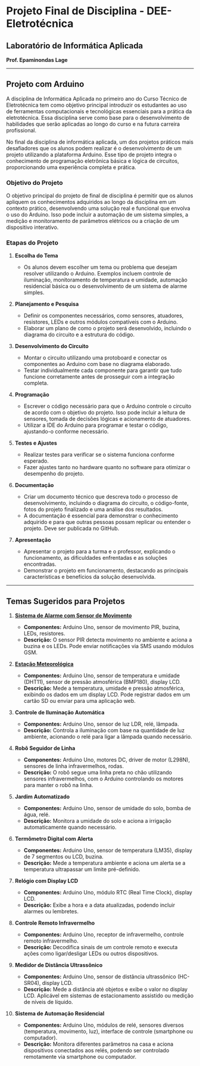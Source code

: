 # Projeto Final de Disciplina - DEE-Eletrotécnica

## Laboratório de Informática Aplicada
**Prof. Epaminondas Lage**

---

## Projeto com Arduino

A disciplina de Informática Aplicada no primeiro ano do Curso Técnico de Eletrotécnica tem como objetivo principal introduzir os estudantes ao uso de ferramentas computacionais e tecnológicas essenciais para a prática da eletrotécnica. Essa disciplina serve como base para o desenvolvimento de habilidades que serão aplicadas ao longo do curso e na futura carreira profissional.

No final da disciplina de informática aplicada, um dos projetos práticos mais desafiadores que os alunos podem realizar é o desenvolvimento de um projeto utilizando a plataforma Arduino. Esse tipo de projeto integra o conhecimento de programação eletrônica básica e lógica de circuitos, proporcionando uma experiência completa e prática.

### Objetivo do Projeto

O objetivo principal do projeto de final de disciplina é permitir que os alunos apliquem os conhecimentos adquiridos ao longo da disciplina em um contexto prático, desenvolvendo uma solução real e funcional que envolva o uso do Arduino. Isso pode incluir a automação de um sistema simples, a medição e monitoramento de parâmetros elétricos ou a criação de um dispositivo interativo.

### Etapas do Projeto

1. **Escolha do Tema**
   - Os alunos devem escolher um tema ou problema que desejam resolver utilizando o Arduino. Exemplos incluem controle de iluminação, monitoramento de temperatura e umidade, automação residencial básica ou o desenvolvimento de um sistema de alarme simples.

2. **Planejamento e Pesquisa**
   - Definir os componentes necessários, como sensores, atuadores, resistores, LEDs e outros módulos compatíveis com o Arduino.
   - Elaborar um plano de como o projeto será desenvolvido, incluindo o diagrama do circuito e a estrutura do código.

3. **Desenvolvimento do Circuito**
   - Montar o circuito utilizando uma protoboard e conectar os componentes ao Arduino com base no diagrama elaborado.
   - Testar individualmente cada componente para garantir que tudo funcione corretamente antes de prosseguir com a integração completa.

4. **Programação**
   - Escrever o código necessário para que o Arduino controle o circuito de acordo com o objetivo do projeto. Isso pode incluir a leitura de sensores, tomada de decisões lógicas e acionamento de atuadores.
   - Utilizar a IDE do Arduino para programar e testar o código, ajustando-o conforme necessário.

5. **Testes e Ajustes**
   - Realizar testes para verificar se o sistema funciona conforme esperado.
   - Fazer ajustes tanto no hardware quanto no software para otimizar o desempenho do projeto.

6. **Documentação**
   - Criar um documento técnico que descreva todo o processo de desenvolvimento, incluindo o diagrama do circuito, o código-fonte, fotos do projeto finalizado e uma análise dos resultados.
   - A documentação é essencial para demonstrar o conhecimento adquirido e para que outras pessoas possam replicar ou entender o projeto. Deve ser publicada no GitHub.

7. **Apresentação**
   - Apresentar o projeto para a turma e o professor, explicando o funcionamento, as dificuldades enfrentadas e as soluções encontradas.
   - Demonstrar o projeto em funcionamento, destacando as principais características e benefícios da solução desenvolvida.

---

## Temas Sugeridos para Projetos

1. [**Sistema de Alarme com Sensor de Movimento**](https://github.com/Epaminondaslage/Projeto_final_Disciplina/blob/main/Sistema%20de%20Alarme%20com%20Sensor%20de%20Movimento.md)
   - **Componentes:** Arduino Uno, sensor de movimento PIR, buzina, LEDs, resistores.
   - **Descrição:** O sensor PIR detecta movimento no ambiente e aciona a buzina e os LEDs. Pode enviar notificações via SMS usando módulos GSM.

2. [**Estação Meteorológica**](https://github.com/Epaminondaslage/Projeto_final_Disciplina/blob/main/Estacao_meteorologica)
   - **Componentes:** Arduino Uno, sensor de temperatura e umidade (DHT11), sensor de pressão atmosférica (BMP180), display LCD.
   - **Descrição:** Mede a temperatura, umidade e pressão atmosférica, exibindo os dados em um display LCD. Pode registrar dados em um cartão SD ou enviar para uma aplicação web.

3. **Controle de Iluminação Automática**
   - **Componentes:** Arduino Uno, sensor de luz LDR, relé, lâmpada.
   - **Descrição:** Controla a iluminação com base na quantidade de luz ambiente, acionando o relé para ligar a lâmpada quando necessário.

4. **Robô Seguidor de Linha**
   - **Componentes:** Arduino Uno, motores DC, driver de motor (L298N), sensores de linha infravermelhos, rodas.
   - **Descrição:** O robô segue uma linha preta no chão utilizando sensores infravermelhos, com o Arduino controlando os motores para manter o robô na linha.

5. **Jardim Automatizado**
   - **Componentes:** Arduino Uno, sensor de umidade do solo, bomba de água, relé.
   - **Descrição:** Monitora a umidade do solo e aciona a irrigação automaticamente quando necessário.

6. **Termômetro Digital com Alerta**
   - **Componentes:** Arduino Uno, sensor de temperatura (LM35), display de 7 segmentos ou LCD, buzina.
   - **Descrição:** Mede a temperatura ambiente e aciona um alerta se a temperatura ultrapassar um limite pré-definido.

7. **Relógio com Display LCD**
   - **Componentes:** Arduino Uno, módulo RTC (Real Time Clock), display LCD.
   - **Descrição:** Exibe a hora e a data atualizadas, podendo incluir alarmes ou lembretes.

8. **Controle Remoto Infravermelho**
   - **Componentes:** Arduino Uno, receptor de infravermelho, controle remoto infravermelho.
   - **Descrição:** Decodifica sinais de um controle remoto e executa ações como ligar/desligar LEDs ou outros dispositivos.

9. **Medidor de Distância Ultrassônico**
   - **Componentes:** Arduino Uno, sensor de distância ultrassônico (HC-SR04), display LCD.
   - **Descrição:** Mede a distância até objetos e exibe o valor no display LCD. Aplicável em sistemas de estacionamento assistido ou medição de níveis de líquido.

10. **Sistema de Automação Residencial**
    - **Componentes:** Arduino Uno, módulos de relé, sensores diversos (temperatura, movimento, luz), interface de controle (smartphone ou computador).
    - **Descrição:** Monitora diferentes parâmetros na casa e aciona dispositivos conectados aos relés, podendo ser controlado remotamente via smartphone ou computador.



